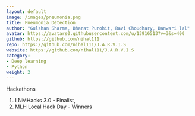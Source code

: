 ```yaml
---
layout: default
image: /images/pneumonia.png
title: Pneumonia Detection
author: "Gulshan Sharma, Bharat Purohit, Ravi Choudhary, Banwari lal"
avatar: https://avatars0.githubusercontent.com/u/13916513?v=3&s=400 
github: https://github.com/nihal111
repo: https://github.com/nihal111/J.A.R.V.I.S
website: https://github.com/nihal111/J.A.R.V.I.S
category:
- Deep learning
- Python
weight: 2
---
```

Hackathons 
1. LNMHacks 3.0 - Finalist,
2. MLH Local Hack Day - Winners
